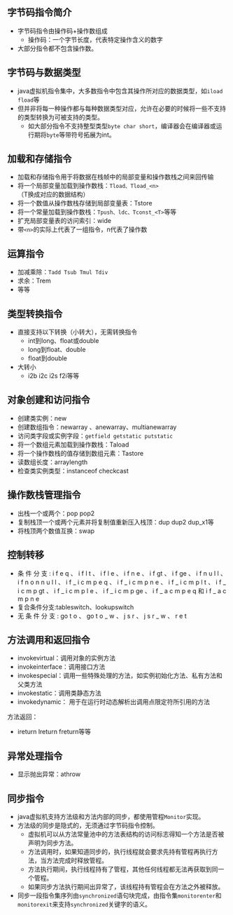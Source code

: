 ## 字节码指令简介
- 字节码指令由操作码+操作数组成
	- 操作码：一个字节长度，代表特定操作含义的数字
- 大部分指令都不包含操作数。

## 字节码与数据类型
- java虚拟机指令集中，大多数指令中包含其操作所对应的数据类型，如`iload fload`等
- 但并非将每一种操作都与每种数据类型对应，允许在必要的时候将一些不支持的类型转换为可被支持的类型。
	- 如大部分指令不支持整型类型`byte char short`，编译器会在编译器或运行期将`byte`等带符号拓展为int。

## 加载和存储指令
- 加载和存储指令用于将数据在栈帧中的局部变量和操作数栈之间来回传输
- 将一个局部变量加载到操作数栈：`Tload、Tload_<n>`（T换成对应的数据结构）
- 将一个数值从操作数栈存储到局部变量表：Tstore
- 将一个常量加载到操作数栈：`Tpush、ldc、Tconst_<T>`等等
- 扩充局部变量表的访问索引：wide
- 带`<n>`的实际上代表了一组指令，n代表了操作数

## 运算指令
- 加减乘除：`Tadd Tsub Tmul Tdiv`
- 求余：Trem
- 等等

## 类型转换指令
- 直接支持以下转换（小转大），无需转换指令
	- int到long、float或double
	- long到float、double
	- float到double
- 大转小
	- i2b i2c i2s f2i等等

## 对象创建和访问指令
- 创建类实例：new
- 创建数组指令：newarray 、anewarray、multianewarray
- 访问类字段或实例字段：`getfield getstatic putstatic`
- 将一个数组元素加载到操作数栈：Taload
- 将一个操作数栈的值存储到数组元素：Tastore
- 读数组长度：arraylength
- 检查类实例类型：instanceof checkcast

## 操作数栈管理指令
- 出栈一个或两个：pop pop2
- 复制栈顶一个或两个元素并将复制值重新压入栈顶：dup dup2 dup_x1等
- 将栈顶两个数值互换：swap

## 控制转移
- 条 件 分 支 : i f e q 、 i f l t 、 i f l e 、 i f n e 、 i f gt 、 i f ge 、 i f n u l l 、 i f n o n n u l l 、 i f _ i c m p e q 、 i f _ i c m p n e 、 i f _ i c m p l t 、 i f _ i c m p gt 、 i f _ i c m p l e 、 i f _ i c m p ge 、 i f _ a c m p e q 和 i f _ a c m p n e
- 复合条件分支:tableswitch、lookupswitch
- 无 条 件 分 支 : go t o 、 go t o _ w 、 j s r 、 j s r _ w 、 r e t

## 方法调用和返回指令
- invokevirtual：调用对象的实例方法
- invokeinterface：调用接口方法
- invokespecial：调用一些特殊处理的方法，如实例初始化方法、私有方法和父类方法
- invokestatic：调用类静态方法
- invokedynamic： 用于在运行时动态解析出调用点限定符所引用的方法

方法返回：
- ireturn lreturn freturn等等

## 异常处理指令
- 显示抛出异常：athrow

## 同步指令
- java虚拟机支持方法级和方法内部的同步，都使用管程`Monitor`实现。
- 方法级的同步是隐式的，无须通过字节码指令控制。
	- 虚拟机可以从方法常量池中的方法表结构的访问标志得知一个方法是否被声明为同步方法。
	- 方法调用时，如果知道同步的，执行线程就会要求先持有管程再执行方法，当方法完成时释放管程。
	- 方法执行期间，执行线程持有了管程，其他任何线程都无法再获取到同一个管程。
	- 如果同步方法执行期间出异常了，该线程持有管程会在方法之外被释放。
- 同步一段指令集序列由`synchronized`语句块完成，由指令集`monitorenter`和`monitorexit`来支持`synchronized`关键字的语义。

